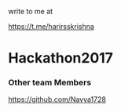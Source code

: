 
write to me at 

https://t.me/harirsskrishna

# Hackathon2017


### Other team Members

https://github.com/Navya1728

